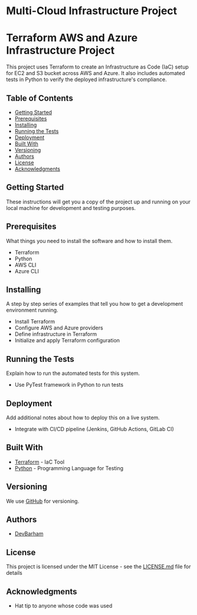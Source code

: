 # Multi-Cloud Infrastructure Project

# Terraform AWS and Azure Infrastructure Project

This project uses Terraform to create an Infrastructure as Code (IaC) setup for EC2 and S3 bucket across AWS and Azure. It also includes automated tests in Python to verify the deployed infrastructure's compliance.

## Table of Contents

- [Getting Started](#getting-started)
- [Prerequisites](#prerequisites)
- [Installing](#installing)
- [Running the Tests](#running-the-tests)
- [Deployment](#deployment)
- [Built With](#built-with)
- [Versioning](#versioning)
- [Authors](#authors)
- [License](#license)
- [Acknowledgments](#acknowledgments)

## Getting Started

These instructions will get you a copy of the project up and running on your local machine for development and testing purposes.

## Prerequisites

What things you need to install the software and how to install them.
- Terraform
- Python
- AWS CLI
- Azure CLI

## Installing

A step by step series of examples that tell you how to get a development environment running.
- Install Terraform
- Configure AWS and Azure providers
- Define infrastructure in Terraform
- Initialize and apply Terraform configuration

## Running the Tests

Explain how to run the automated tests for this system.
- Use PyTest framework in Python to run tests

## Deployment

Add additional notes about how to deploy this on a live system.
- Integrate with CI/CD pipeline (Jenkins, GitHub Actions, GitLab CI)

## Built With

- [Terraform](https://www.terraform.io/) - IaC Tool
- [Python](https://www.python.org/) - Programming Language for Testing

## Versioning

We use [GitHub](http://github.com/) for versioning.

## Authors

-  [DevBarham](https://github.com/Devbarham)

## License

This project is licensed under the MIT License - see the [LICENSE.md](LICENSE.md) file for details

## Acknowledgments

- Hat tip to anyone whose code was used